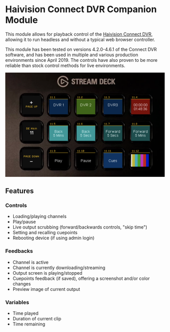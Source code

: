 # Haivision Connect DVR Companion Module
This module allows for playback control of the [Haivision Connect DVR](https://www.haivision.com/products/video-services/connect-dvr/), allowing it to run headless and without a typical web browser controller.

This module has been tested on versions 4.2.0-4.6.1 of the Connect DVR software, and has been used in multiple and various production environments since April 2019. The controls have also proven to be more reliable than stock control methods for live environments.

![Typical setup screenshot](images/screenshot.png)

## Features
### Controls
- Loading/playing channels
- Play/pause
- Live output scrubbing (forward/backwards controls, "skip time")
- Setting and recalling cuepoints
- Rebooting device (if using admin login)

### Feedbacks
- Channel is active
- Channel is currently downloading/streaming
- Output screen is playing/stopped
- Cuepoints feedback (if saved), offering a screenshot and/or color changes
- Preview image of current output

### Variables
- Time played
- Duration of current clip
- Time remaining
